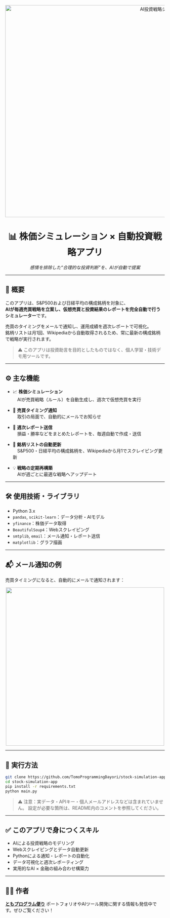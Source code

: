 <p align="center">
  <img width="1003" height="670" alt="AI投資戦略シミュレーター" src="https://github.com/user-attachments/assets/39eef233-4896-4e52-bb2d-0e68ad14c43f" />
</p>

<h1 align="center">📊 株価シミュレーション × 自動投資戦略アプリ</h1>

<p align="center"><i>感情を排除した“合理的な投資判断”を、AIが自動で提案</i></p>

---

## 📌 概要

このアプリは、S&P500および日経平均の構成銘柄を対象に、  
**AIが毎週売買戦略を立案し、仮想売買と投資結果のレポートを完全自動で行うシミュレーター**です。

売買のタイミングをメールで通知し、運用成績を週次レポートで可視化。  
銘柄リストは月1回、Wikipediaから自動取得されるため、常に最新の構成銘柄で戦略が実行されます。

> ⚠️ このアプリは投資助言を目的としたものではなく、個人学習・技術デモ用ツールです。

---

## ⚙️ 主な機能

- 📈 **株価シミュレーション**  
　AIが売買戦略（ルール）を自動生成し、週次で仮想売買を実行

- 📧 **売買タイミング通知**  
　取引の局面で、自動的にメールでお知らせ

- 📝 **週次レポート送信**  
　損益・勝率などをまとめたレポートを、毎週自動で作成・送信

- 🔄 **銘柄リストの自動更新**  
　S&P500・日経平均の構成銘柄を、Wikipediaから月1でスクレイピング更新

- 💡 **戦略の定期再構築**  
　AIが週ごとに最適な戦略へアップデート

---

## 🛠 使用技術・ライブラリ

- Python 3.x
- `pandas`, `scikit-learn`：データ分析・AIモデル
- `yfinance`：株価データ取得
- `BeautifulSoup4`：Webスクレイピング
- `smtplib`, `email`：メール通知・レポート送信
- `matplotlib`：グラフ描画

---

## 📬 メール通知の例

売買タイミングになると、自動的にメールで通知されます：

<p align="center">
  <img src="https://github.com/user-attachments/assets/51277f69-2d4d-426f-a78e-ab2bcad8acfe" width="500" />
</p>

---

## 🚀 実行方法

```bash
git clone https://github.com/TomoProgrammingDayori/stock-simulation-app.git
cd stock-simulation-app
pip install -r requirements.txt
python main.py
````

> ⚠️ 注意：実データ・APIキー・個人メールアドレスなどは含まれていません。
> 設定が必要な箇所は、README内のコメントを参照してください。

---

## ✅ このアプリで身につくスキル

* AIによる投資戦略のモデリング
* Webスクレイピングとデータ自動更新
* Pythonによる通知・レポートの自動化
* データ可視化と週次レポーティング
* 実用的なAI × 金融の組み合わせ構築力

---

## 🧑‍💻 作者

**[ともプログラム便り](https://github.com/TomoProgrammingDayori)**
ポートフォリオやAIツール開発に関する情報も発信中です。ぜひご覧ください！

